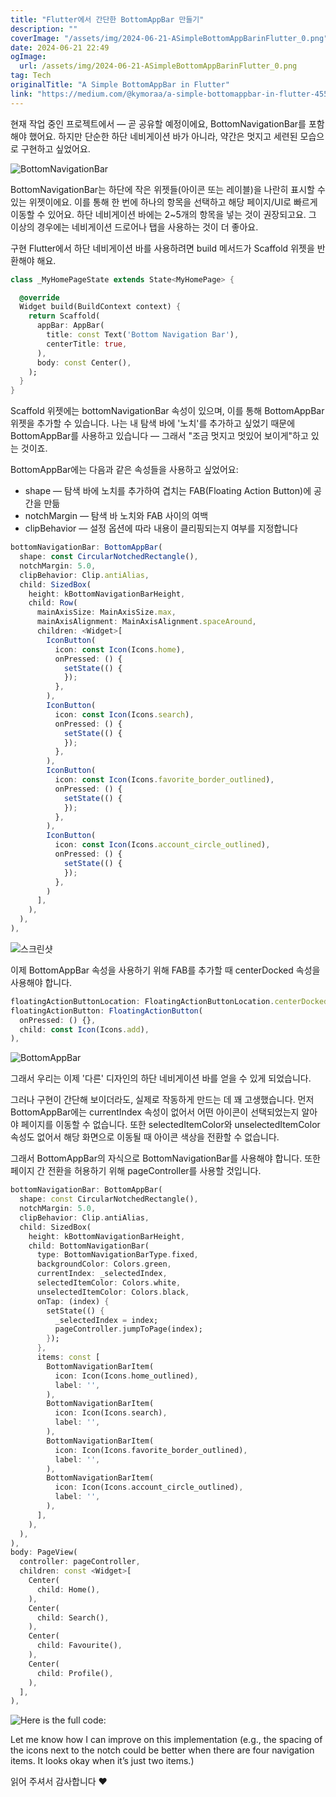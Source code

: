 ```yaml
---
title: "Flutter에서 간단한 BottomAppBar 만들기"
description: ""
coverImage: "/assets/img/2024-06-21-ASimpleBottomAppBarinFlutter_0.png"
date: 2024-06-21 22:49
ogImage: 
  url: /assets/img/2024-06-21-ASimpleBottomAppBarinFlutter_0.png
tag: Tech
originalTitle: "A Simple BottomAppBar in Flutter"
link: "https://medium.com/@kymoraa/a-simple-bottomappbar-in-flutter-4556b2365baf"
---
```



현재 작업 중인 프로젝트에서 — 곧 공유할 예정이에요, BottomNavigationBar를 포함해야 했어요. 하지만 단순한 하단 네비게이션 바가 아니라, 약간은 멋지고 세련된 모습으로 구현하고 싶었어요.

![BottomNavigationBar](/assets/img/2024-06-21-ASimpleBottomAppBarinFlutter_0.png)

BottomNavigationBar는 하단에 작은 위젯들(아이콘 또는 레이블)을 나란히 표시할 수 있는 위젯이에요. 이를 통해 한 번에 하나의 항목을 선택하고 해당 페이지/UI로 빠르게 이동할 수 있어요. 하단 네비게이션 바에는 2~5개의 항목을 넣는 것이 권장되고요. 그 이상의 경우에는 네비게이션 드로어나 탭을 사용하는 것이 더 좋아요.

구현
Flutter에서 하단 네비게이션 바를 사용하려면 build 메서드가 Scaffold 위젯을 반환해야 해요.

<div class="content-ad"></div>

```dart
class _MyHomePageState extends State<MyHomePage> {

  @override
  Widget build(BuildContext context) {
    return Scaffold(
      appBar: AppBar(
        title: const Text('Bottom Navigation Bar'),
        centerTitle: true,
      ),
      body: const Center(),
    );
  }
}
```

Scaffold 위젯에는 bottomNavigationBar 속성이 있으며, 이를 통해 BottomAppBar 위젯을 추가할 수 있습니다. 나는 내 탐색 바에 '노치'를 추가하고 싶었기 때문에 BottomAppBar를 사용하고 있습니다 — 그래서 "조금 멋지고 멋있어 보이게"하고 있는 것이죠.

BottomAppBar에는 다음과 같은 속성들을 사용하고 싶었어요:

- shape — 탐색 바에 노치를 추가하여 겹치는 FAB(Floating Action Button)에 공간을 만듦
- notchMargin — 탐색 바 노치와 FAB 사이의 여백
- clipBehavior — 설정 옵션에 따라 내용이 클리핑되는지 여부를 지정합니다


<div class="content-ad"></div>

```js
bottomNavigationBar: BottomAppBar(
  shape: const CircularNotchedRectangle(),
  notchMargin: 5.0,
  clipBehavior: Clip.antiAlias,
  child: SizedBox(
    height: kBottomNavigationBarHeight,
    child: Row(
      mainAxisSize: MainAxisSize.max,
      mainAxisAlignment: MainAxisAlignment.spaceAround,
      children: <Widget>[
        IconButton(
          icon: const Icon(Icons.home),
          onPressed: () {
            setState(() {
            });
          },
        ),
        IconButton(
          icon: const Icon(Icons.search),
          onPressed: () {
            setState(() {
            });
          },
        ),
        IconButton(
          icon: const Icon(Icons.favorite_border_outlined),
          onPressed: () {
            setState(() {
            });
          },
        ),
        IconButton(
          icon: const Icon(Icons.account_circle_outlined),
          onPressed: () {
            setState(() {
            });
          },
        )
      ],
    ),
  ),
),
```

![스크린샷](/assets/img/2024-06-21-ASimpleBottomAppBarinFlutter_1.png)

이제 BottomAppBar 속성을 사용하기 위해 FAB를 추가할 때 centerDocked 속성을 사용해야 합니다.

```js
floatingActionButtonLocation: FloatingActionButtonLocation.centerDocked,
floatingActionButton: FloatingActionButton(
  onPressed: () {},
  child: const Icon(Icons.add),
),
```

<div class="content-ad"></div>


![BottomAppBar](/assets/img/2024-06-21-ASimpleBottomAppBarinFlutter_2.png)

그래서 우리는 이제 '다른' ​​디자인의 하단 네비게이션 바를 얻을 수 있게 되었습니다.

그러나 구현이 간단해 보이더라도, 실제로 작동하게 만드는 데 꽤 고생했습니다. 먼저 BottomAppBar에는 currentIndex 속성이 없어서 어떤 아이콘이 선택되었는지 알아야 페이지를 이동할 수 없습니다. 또한 selectedItemColor와 unselectedItemColor 속성도 없어서 해당 화면으로 이동될 때 아이콘 색상을 전환할 수 없습니다.

그래서 BottomAppBar의 자식으로 BottomNavigationBar를 사용해야 합니다. 또한 페이지 간 전환을 허용하기 위해 pageController를 사용할 것입니다.


<div class="content-ad"></div>

```dart
bottomNavigationBar: BottomAppBar(
  shape: const CircularNotchedRectangle(),
  notchMargin: 5.0,
  clipBehavior: Clip.antiAlias,
  child: SizedBox(
    height: kBottomNavigationBarHeight,
    child: BottomNavigationBar(
      type: BottomNavigationBarType.fixed,
      backgroundColor: Colors.green,
      currentIndex: _selectedIndex,
      selectedItemColor: Colors.white,
      unselectedItemColor: Colors.black,
      onTap: (index) {
        setState(() {
          _selectedIndex = index;
          pageController.jumpToPage(index);
        });
      },
      items: const [
        BottomNavigationBarItem(
          icon: Icon(Icons.home_outlined),
          label: '',
        ),
        BottomNavigationBarItem(
          icon: Icon(Icons.search),
          label: '',
        ),
        BottomNavigationBarItem(
          icon: Icon(Icons.favorite_border_outlined),
          label: '',
        ),
        BottomNavigationBarItem(
          icon: Icon(Icons.account_circle_outlined),
          label: '',
        ),
      ],
    ),
  ),
),
body: PageView(
  controller: pageController,
  children: const <Widget>[
    Center(
      child: Home(),
    ),
    Center(
      child: Search(),
    ),
    Center(
      child: Favourite(),
    ),
    Center(
      child: Profile(),
    ),
  ],
),
```

![Here is the full code:](https://miro.medium.com/v2/resize:fit:1200/1*1LiVHOIR0xdH2Kzg3FdygQ.gif)

Let me know how I can improve on this implementation (e.g., the spacing of the icons next to the notch could be better when there are four navigation items. It looks okay when it’s just two items.)

<div class="content-ad"></div>

읽어 주셔서 감사합니다 ❤